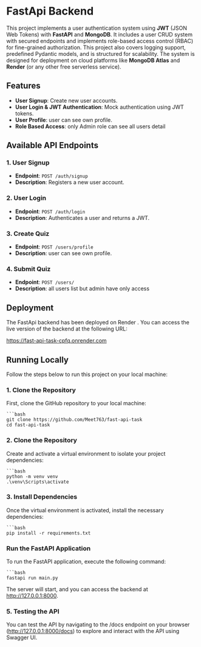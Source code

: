 # FastApi Backend

 This project implements a user authentication system using **JWT** (JSON Web Tokens) with **FastAPI** and **MongoDB**. It includes a user CRUD system with secured endpoints and implements role-based access control (RBAC)  for fine-grained authorization. This project also covers logging support, predefined Pydantic models, and is structured for scalability. The system is designed for deployment on cloud platforms like **MongoDB Atlas** and **Render** (or any other free serverless service).

## Features

- **User Signup**: Create new user accounts.
- **User Login & JWT Authentication**: Mock authentication using JWT tokens.
- **User Profile**: user can see own profile.
- **Role Based Access**: only Admin role can see all users detail

## Available API Endpoints

### 1. User Signup

- **Endpoint**: `POST /auth/signup`
- **Description**: Registers a new user account.

### 2. User Login

- **Endpoint**: `POST /auth/login`
- **Description**: Authenticates a user and returns a JWT.

### 3. Create Quiz

- **Endpoint**: `POST /users/profile`
- **Description**: user can see own profile.

### 4. Submit Quiz

- **Endpoint**: `POST /users/`
- **Description**: all users list but admin have only access

## Deployment

  The FastApi backend has been deployed on Render . You can access the live version of the backend at  the following URL:

  https://fast-api-task-cpfq.onrender.com

## Running Locally

Follow the steps below to run this project on your local machine:

### 1. Clone the Repository
First, clone the GitHub repository to your local machine: 

    ```bash
    git clone https://github.com/Meet763/fast-api-task
    cd fast-api-task

### 2. Clone the Repository
Create and activate a virtual environment to isolate your project dependencies:

    ```bash
    python -m venv venv
    .\venv\Scripts\activate

### 3. Install Dependencies
Once the virtual environment is activated, install the necessary dependencies:

    ```bash
    pip install -r requirements.txt

### Run the FastAPI Application
To run the FastAPI application, execute the following command:

    ```bash
    fastapi run main.py

The server will start, and you can access the backend at http://127.0.0.1:8000.

### 5. Testing the API

You can test the API by navigating to the /docs endpoint on your browser (http://127.0.0.1:8000/docs) to explore and interact with the API using Swagger UI.





   
 




